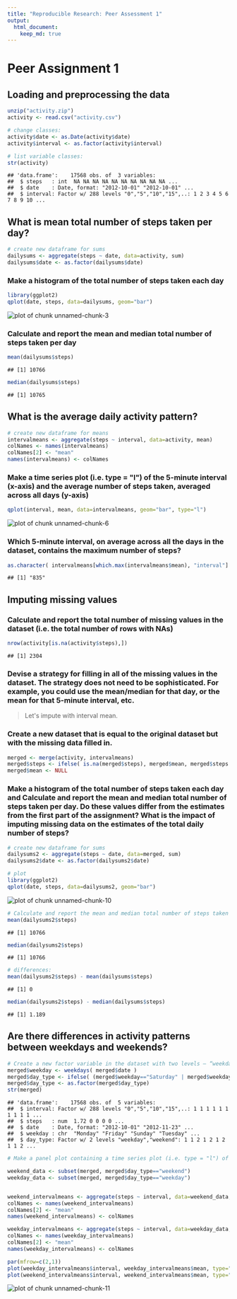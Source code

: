 ```yaml
---
title: "Reproducible Research: Peer Assessment 1"
output:
  html_document:
    keep_md: true
---
```



# Peer Assignment 1

## Loading and preprocessing the data


```r
unzip("activity.zip")
activity <- read.csv("activity.csv")

# change classes:
activity$date <- as.Date(activity$date)
activity$interval <- as.factor(activity$interval)

# list variable classes:
str(activity)
```

```
## 'data.frame':	17568 obs. of  3 variables:
##  $ steps   : int  NA NA NA NA NA NA NA NA NA NA ...
##  $ date    : Date, format: "2012-10-01" "2012-10-01" ...
##  $ interval: Factor w/ 288 levels "0","5","10","15",..: 1 2 3 4 5 6 7 8 9 10 ...
```

## What is mean total number of steps taken per day?


```r
# create new dataframe for sums
dailysums <- aggregate(steps ~ date, data=activity, sum)
dailysums$date <- as.factor(dailysums$date)
```

### Make a histogram of the total number of steps taken each day

```r
library(ggplot2)
qplot(date, steps, data=dailysums, geom="bar")
```

![plot of chunk unnamed-chunk-3](figure/unnamed-chunk-3.png) 

### Calculate and report the mean and median total number of steps taken per day

```r
mean(dailysums$steps)
```

```
## [1] 10766
```

```r
median(dailysums$steps)
```

```
## [1] 10765
```

## What is the average daily activity pattern?


```r
# create new dataframe for means
intervalmeans <- aggregate(steps ~ interval, data=activity, mean)
colNames <- names(intervalmeans)
colNames[2] <- "mean"
names(intervalmeans) <- colNames
```

### Make a time series plot (i.e. type = "l") of the 5-minute interval (x-axis) and the average number of steps taken, averaged across all days (y-axis)

```r
qplot(interval, mean, data=intervalmeans, geom="bar", type="l")
```

![plot of chunk unnamed-chunk-6](figure/unnamed-chunk-6.png) 

### Which 5-minute interval, on average across all the days in the dataset, contains the maximum number of steps?

```r
as.character( intervalmeans[which.max(intervalmeans$mean), "interval"] )
```

```
## [1] "835"
```

## Imputing missing values

### Calculate and report the total number of missing values in the dataset (i.e. the total number of rows with NAs)

```r
nrow(activity[is.na(activity$steps),])
```

```
## [1] 2304
```

### Devise a strategy for filling in all of the missing values in the dataset. The strategy does not need to be sophisticated. For example, you could use the mean/median for that day, or the mean for that 5-minute interval, etc.

> Let's impute with interval mean. 

### Create a new dataset that is equal to the original dataset but with the missing data filled in.


```r
merged <- merge(activity, intervalmeans)
merged$steps <- ifelse( is.na(merged$steps), merged$mean, merged$steps )
merged$mean <- NULL
```

### Make a histogram of the total number of steps taken each day and Calculate and report the mean and median total number of steps taken per day. Do these values differ from the estimates from the first part of the assignment? What is the impact of imputing missing data on the estimates of the total daily number of steps?


```r
# create new dataframe for sums
dailysums2 <- aggregate(steps ~ date, data=merged, sum)
dailysums2$date <- as.factor(dailysums2$date)

# plot
library(ggplot2)
qplot(date, steps, data=dailysums2, geom="bar")
```

![plot of chunk unnamed-chunk-10](figure/unnamed-chunk-10.png) 

```r
# Calculate and report the mean and median total number of steps taken per day
mean(dailysums2$steps)
```

```
## [1] 10766
```

```r
median(dailysums2$steps)
```

```
## [1] 10766
```

```r
# differences:
mean(dailysums2$steps) - mean(dailysums$steps)
```

```
## [1] 0
```

```r
median(dailysums2$steps) - median(dailysums$steps)
```

```
## [1] 1.189
```

## Are there differences in activity patterns between weekdays and weekends?


```r
# Create a new factor variable in the dataset with two levels – “weekday” and “weekend” indicating whether a given date is a weekday or weekend day.
merged$weekday <- weekdays( merged$date )
merged$day_type <- ifelse( (merged$weekday=="Saturday" | merged$weekday=="Sunday"), "weekend", "weekday")
merged$day_type <- as.factor(merged$day_type)
str(merged)
```

```
## 'data.frame':	17568 obs. of  5 variables:
##  $ interval: Factor w/ 288 levels "0","5","10","15",..: 1 1 1 1 1 1 1 1 1 1 ...
##  $ steps   : num  1.72 0 0 0 0 ...
##  $ date    : Date, format: "2012-10-01" "2012-11-23" ...
##  $ weekday : chr  "Monday" "Friday" "Sunday" "Tuesday" ...
##  $ day_type: Factor w/ 2 levels "weekday","weekend": 1 1 2 1 2 1 2 1 1 2 ...
```

```r
# Make a panel plot containing a time series plot (i.e. type = "l") of the 5-minute interval (x-axis) and the average number of steps taken, averaged across all weekday days or weekend days (y-axis). The plot should look something like the following, which was creating using simulated data:

weekend_data <- subset(merged, merged$day_type=="weekend")
weekday_data <- subset(merged, merged$day_type=="weekday")


weekend_intervalmeans <- aggregate(steps ~ interval, data=weekend_data, mean)
colNames <- names(weekend_intervalmeans)
colNames[2] <- "mean"
names(weekend_intervalmeans) <- colNames

weekday_intervalmeans <- aggregate(steps ~ interval, data=weekday_data, mean)
colNames <- names(weekday_intervalmeans)
colNames[2] <- "mean"
names(weekday_intervalmeans) <- colNames

par(mfrow=c(2,1))
plot(weekday_intervalmeans$interval, weekday_intervalmeans$mean, type="l", main="weekday")
plot(weekend_intervalmeans$interval, weekend_intervalmeans$mean, type="l", main="weekend")
```

![plot of chunk unnamed-chunk-11](figure/unnamed-chunk-11.png) 

